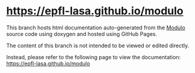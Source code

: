 # https://epfl-lasa.github.io/modulo

This branch hosts html documentation auto-generated from the [Modulo](https://github.com/epfl-lasa/modulo) source code
using doxygen and hosted using GitHub Pages.

The content of this branch is not intended to be viewed or edited directly.

Instead, please refer to the following page to view the documentation:
https://epfl-lasa.github.io/modulo
